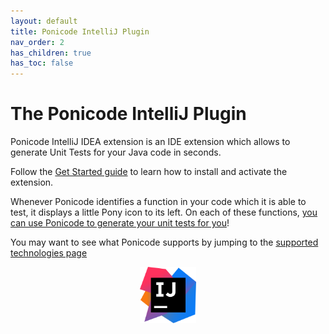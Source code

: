 ```yaml
---
layout: default
title: Ponicode IntelliJ Plugin
nav_order: 2
has_children: true
has_toc: false
---
```


# The Ponicode IntelliJ Plugin


Ponicode IntelliJ IDEA extension is an IDE extension which allows to generate Unit Tests for your Java code in seconds.

Follow the [Get Started guide](intellij_plugin/setup.md) to learn how to install and activate the extension.

Whenever Ponicode identifies a function in your code which it is able to test, it displays a little Pony icon to its left. On each of these functions, [you can use Ponicode to generate your unit tests for you](intellij_plugin/use.md)!

You may want to see what Ponicode supports by jumping to the [supported technologies page](intellij_plugin/supported.md)

<p align="center" >
    <img src="/docs/images/intellij.png" alt="intellij" width="90"/>
</p>

